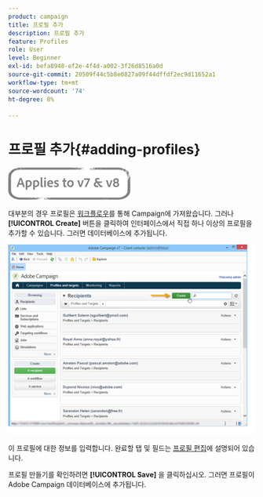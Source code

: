 ```yaml
---
product: campaign
title: 프로필 추가
description: 프로필 추가
feature: Profiles
role: User
level: Beginner
exl-id: befa8948-ef2e-4f4d-a002-3f26d8516a0d
source-git-commit: 20509f44c5b8e0827a09f44dffdf2ec9d11652a1
workflow-type: tm+mt
source-wordcount: '74'
ht-degree: 8%

---
```


# 프로필 추가{#adding-profiles}

![](../../assets/common.svg)

대부분의 경우 프로필은 [워크플로우](../../platform/using/import-export-workflows.md)를 통해 Campaign에 가져왔습니다. 그러나 **[!UICONTROL Create]** 버튼을 클릭하여 인터페이스에서 직접 하나 이상의 프로필을 추가할 수 있습니다. 그러면 데이터베이스에 추가됩니다.

![](assets/s_ncs_user_profile_add.png)

이 프로필에 대한 정보를 입력합니다. 완료할 탭 및 필드는 [프로필 편집](../../platform/using/editing-a-profile.md)에 설명되어 있습니다.

프로필 만들기를 확인하려면 **[!UICONTROL Save]** 을 클릭하십시오. 그러면 프로필이 Adobe Campaign 데이터베이스에 추가됩니다.
